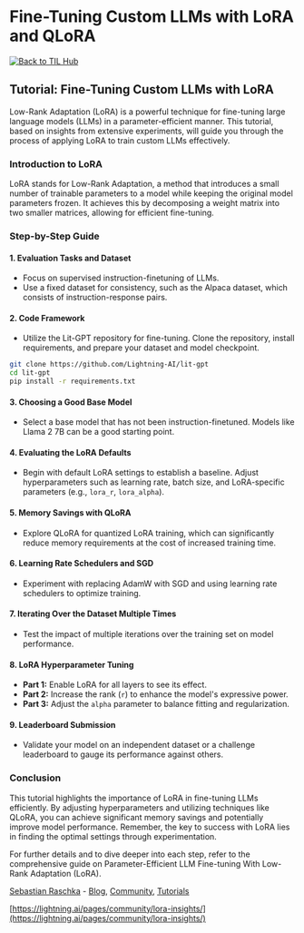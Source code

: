 # Fine-Tuning Custom LLMs with LoRA and QLoRA

[![Back to TIL Hub](https://img.shields.io/badge/←%20Back%20to-TIL%20Hub-blue?style=for-the-badge)](README.md)

## Tutorial: Fine-Tuning Custom LLMs with LoRA

Low-Rank Adaptation (LoRA) is a powerful technique for fine-tuning large language models (LLMs) in a parameter-efficient manner. This tutorial, based on insights from extensive experiments, will guide you through the process of applying LoRA to train custom LLMs effectively.

### Introduction to LoRA

LoRA stands for Low-Rank Adaptation, a method that introduces a small number of trainable parameters to a model while keeping the original model parameters frozen. It achieves this by decomposing a weight matrix into two smaller matrices, allowing for efficient fine-tuning.

### Step-by-Step Guide

#### 1. **Evaluation Tasks and Dataset**

- Focus on supervised instruction-finetuning of LLMs.
- Use a fixed dataset for consistency, such as the Alpaca dataset, which consists of instruction-response pairs.

#### 2. **Code Framework**

- Utilize the Lit-GPT repository for fine-tuning. Clone the repository, install requirements, and prepare your dataset and model checkpoint.

```bash
git clone https://github.com/Lightning-AI/lit-gpt
cd lit-gpt
pip install -r requirements.txt
```

#### 3. **Choosing a Good Base Model**

- Select a base model that has not been instruction-finetuned. Models like Llama 2 7B can be a good starting point.

#### 4. **Evaluating the LoRA Defaults**

- Begin with default LoRA settings to establish a baseline. Adjust hyperparameters such as learning rate, batch size, and LoRA-specific parameters (e.g., `lora_r`, `lora_alpha`).

#### 5. **Memory Savings with QLoRA**

- Explore QLoRA for quantized LoRA training, which can significantly reduce memory requirements at the cost of increased training time.

#### 6. **Learning Rate Schedulers and SGD**

- Experiment with replacing AdamW with SGD and using learning rate schedulers to optimize training.

#### 7. **Iterating Over the Dataset Multiple Times**

- Test the impact of multiple iterations over the training set on model performance.

#### 8. **LoRA Hyperparameter Tuning**

- **Part 1:** Enable LoRA for all layers to see its effect.
- **Part 2:** Increase the rank (`r`) to enhance the model's expressive power.
- **Part 3:** Adjust the `alpha` parameter to balance fitting and regularization.

#### 9. **Leaderboard Submission**

- Validate your model on an independent dataset or a challenge leaderboard to gauge its performance against others.

### Conclusion

This tutorial highlights the importance of LoRA in fine-tuning LLMs efficiently. By adjusting hyperparameters and utilizing techniques like QLoRA, you can achieve significant memory savings and potentially improve model performance. Remember, the key to success with LoRA lies in finding the optimal settings through experimentation.

For further details and to dive deeper into each step, refer to the comprehensive guide on Parameter-Efficient LLM Fine-tuning With Low-Rank Adaptation (LoRA).

[Sebastian Raschka](https://lightning.ai/pages/author/sebastian-raschka/ "Posts by Sebastian Raschka") - [Blog](https://lightning.ai/pages/category/blog/), [Community](https://lightning.ai/pages/category/community/), [Tutorials](https://lightning.ai/pages/category/community/tutorial/)

[https://lightning.ai/pages/community/lora-insights/](https://lightning.ai/pages/community/lora-insights/)
